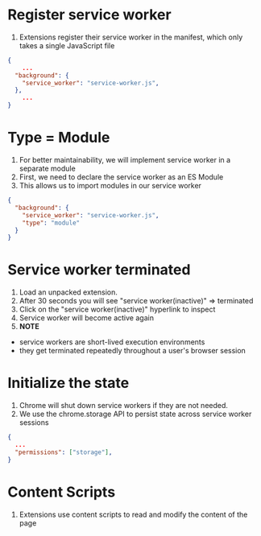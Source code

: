 # Register service worker

1. Extensions register their service worker in the manifest, which only takes a single JavaScript file

```json
{
    ...
  "background": {
    "service_worker": "service-worker.js",
  },
    ...
}
```

# Type = Module

1. For better maintainability, we will implement service worker in a separate module
2. First, we need to declare the service worker as an ES Module
3. This allows us to import modules in our service worker

```json
{
  "background": {
    "service_worker": "service-worker.js",
    "type": "module"
  }
}
```


# Service worker terminated
1. Load an unpacked extension.
2. After 30 seconds you will see "service worker(inactive)" => terminated
3. Click on the "service worker(inactive)" hyperlink to inspect
4. Service worker will become active again
5. **NOTE**
  - service workers are short-lived execution environments
  - they get terminated repeatedly throughout a user's browser session


# Initialize the state
1. Chrome will shut down service workers if they are not needed.
2. We use the chrome.storage API to persist state across service worker sessions
```json
{
  ...
  "permissions": ["storage"],
}
```


# Content Scripts
1. Extensions use content scripts to read and modify the content of the page
